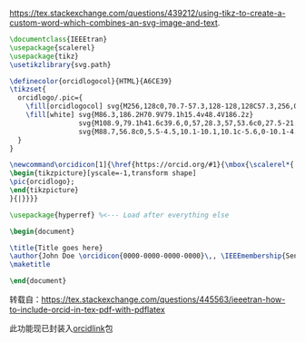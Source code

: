 https://tex.stackexchange.com/questions/439212/using-tikz-to-create-a-custom-word-which-combines-an-svg-image-and-text.

```latex
\documentclass{IEEEtran}
\usepackage{scalerel}
\usepackage{tikz}
\usetikzlibrary{svg.path}

\definecolor{orcidlogocol}{HTML}{A6CE39}
\tikzset{
  orcidlogo/.pic={
    \fill[orcidlogocol] svg{M256,128c0,70.7-57.3,128-128,128C57.3,256,0,198.7,0,128C0,57.3,57.3,0,128,0C198.7,0,256,57.3,256,128z};
    \fill[white] svg{M86.3,186.2H70.9V79.1h15.4v48.4V186.2z}
                 svg{M108.9,79.1h41.6c39.6,0,57,28.3,57,53.6c0,27.5-21.5,53.6-56.8,53.6h-41.8V79.1z M124.3,172.4h24.5c34.9,0,42.9-26.5,42.9-39.7c0-21.5-13.7-39.7-43.7-39.7h-23.7V172.4z}
                 svg{M88.7,56.8c0,5.5-4.5,10.1-10.1,10.1c-5.6,0-10.1-4.6-10.1-10.1c0-5.6,4.5-10.1,10.1-10.1C84.2,46.7,88.7,51.3,88.7,56.8z};
  }
}

\newcommand\orcidicon[1]{\href{https://orcid.org/#1}{\mbox{\scalerel*{
\begin{tikzpicture}[yscale=-1,transform shape]
\pic{orcidlogo};
\end{tikzpicture}
}{|}}}}

\usepackage{hyperref} %<--- Load after everything else

\begin{document}

\title{Title goes here}
\author{John Doe \orcidicon{0000-0000-0000-0000}\,, \IEEEmembership{Senior Member, IEEE}}
\maketitle

\end{document}
```

转载自：https://tex.stackexchange.com/questions/445563/ieeetran-how-to-include-orcid-in-tex-pdf-with-pdflatex

此功能现已封装入[orcidlink](http://ctan.org/pkg/orcidlink)包